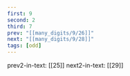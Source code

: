 ```yaml
---
first: 9
second: 2
third: 7
prev: "[[many_digits/9/26]]"
next: "[[many_digits/9/28]]"
tags: [odd]
---
```

prev2-in-text: [[25]]
next2-in-text: [[29]]
